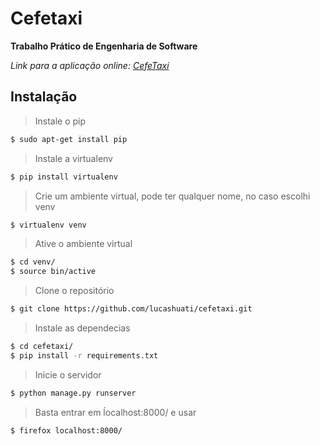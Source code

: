# Cefetaxi
**Trabalho Prático de Engenharia de Software**

*Link para a aplicação online: [CefeTaxi](https://goo.gl/oYl8SQ)*

## Instalação 
> Instale o pip
```sh
$ sudo apt-get install pip
```

> Instale a virtualenv
```sh
$ pip install virtualenv
```

> Crie um ambiente virtual, pode ter qualquer nome, no caso escolhi venv
```sh
$ virtualenv venv
```

> Ative o ambiente virtual
```sh
$ cd venv/
$ source bin/active
```

> Clone o repositório
```sh
$ git clone https://github.com/lucashuati/cefetaxi.git
```
> Instale as dependecias
```sh
$ cd cefetaxi/
$ pip install -r requirements.txt
```

> Inicie o servidor
```sh
$ python manage.py runserver
```

> Basta entrar em ĺocalhost:8000/ e usar
```sh
$ firefox localhost:8000/
```
